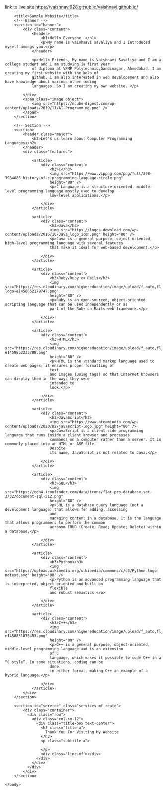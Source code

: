 link to live site https://vaishnavi928.github.io/vaishnavi.github.io/
<html>
	<body id="page-top">

		<title>Sample Website</title>
		<!-- Banner -->
		<section id="banner">
			<div class="content">
				<header>
					<h1>Hello Everyone !</h1>
					<p>My name is vaishnavi savaliya and I introduced myself amongs you.</p>
				</header>

				<p>Hello Friends, My name is Vaishnavi Savaliya and I am a college student and I am studying in first year
				of diploma at VPMP Polytechnic,Gandinagar, Ahmedabad. I am creating my first website with the help of
				github, I am also interested in web developement and also have knowledge about various other coding
				languages. So I am creating my own website. </p>

			</div>
			<span class="image object">
				<img src="https://ncube-digest.com/wp-content/uploads/2019/11/AI-Programming.png" />
			</span>
		</section>

		<!-- Section -->
		<section>
			<header class="major">
				<h2>Let's us learn about Computer Programming Languages</h2>
			</header>
			<div class="features">

				<article>
					<div class="content">
						<h3>C</h3>
						<img src="https://www.vippng.com/png/full/398-3984086_history-of-c-programming-language-circle.png"
						height="80" />
						<p>C Language is a structure-oriented, middle-level programming language mostly used to develop
						low-level applications.</p>

					</div>
				</article>

				<article>
					<div class="content">
						<h3>Java</h3>
						<img src="https://logos-download.com/wp-content/uploads/2016/10/Java_logo_icon.png" height="80" />
						<p>Java is a general-purpose, object-oriented, high-level programming language with several features
						that make it ideal for web-based development.</p>

					</div>
				</article>

				<article>
					<div class="content">
						<h3>Ruby/Ruby on Rails</h3>
						<img src="https://res.cloudinary.com/highereducation/image/upload/f_auto,fl_lossy,q_auto:eco/v1/ComputerScience.org/2015/10/ruby-logo-e1458852179747.png"
						height="80" />
						<p>Ruby is an open-sourced, object-oriented scripting language that can be used independently or as
						part of the Ruby on Rails web framework.</p>

					</div>
				</article>

				<article>
					<div class="content">
						<h3>HTML</h3>
						<img src="https://res.cloudinary.com/highereducation/image/upload/f_auto,fl_lossy,q_auto:eco/v1/ComputerScience.org/2015/10/HTML5_logo-e1458852233788.png"
						height="80" />
						<p>HTML is the standard markup language used to create web pages; it ensures proper formatting of
						text
						and images (using tags) so that Internet browsers can display them in the ways they were
						intended to
						look.</p>

					</div>
				</article>

				<article>
					<div class="content">
						<h3>JavaScript</h3>
						<img src="https://www.ateamindia.com/wp-content/uploads/2020/02/javascript-logo.jpg" height="80" />
						<p>JavaScript is a client-side programming language that runs inside a client browser and processes
						commands on a computer rather than a server. It is commonly placed into an HTML or ASP file.
						Despite
						its name, JavaScript is not related to Java.</p>

					</div>
				</article>

				<article>
					<div class="content">
						<h3>SQL</h3>
						<img src="https://cdn4.iconfinder.com/data/icons/flat-pro-database-set-3/32/document-sql-512.png"
						height="80" />
						<p>SQL is a database query language (not a development language) that allows for adding, accessing
						and
						managing content in a database. It is the language that allows programmers to perform the common
						acronym CRUD (Create; Read; Update; Delete) within a database.</p>

					</div>
				</article>

				<article>
					<div class="content">
						<h3>Python</h3>
						<img src="https://upload.wikimedia.org/wikipedia/commons/c/c3/Python-logo-notext.svg" height="80" />
						<p>Python is an advanced programming language that is interpreted, object-oriented and built on
						flexible
						and robust semantics.</p>

					</div>
				</article>

				<article>
					<div class="content">
						<h3>C++</h3>
						<img src="https://res.cloudinary.com/highereducation/image/upload/f_auto,fl_lossy,q_auto:eco/v1/ComputerScience.org/2015/10/cplusplus-e1458851875453.png"
						height="80" />
						<p>C++ is a general purpose, object-oriented, middle-level programming language and is an extension
						of C
						language, which makes it possible to code C++ in a “C style”. In some situations, coding can be
						done
						in either format, making C++ an example of a hybrid language.</p>

					</div>
				</article>
			</div>	
		</section>	

		<section id="service" class="services-mf route">
			<div class="container">
			  <div class="row">
				<div class="col-sm-12">
				  <div class="title-box text-center">
					<h3 class="title-a">
					  Thank You For Visiting My Website 
					</h3>
					<p class="subtitle-a">
					  
					</p>
					<div class="line-mf"></div>
				  </div>
				</div>
			  </div>
			</div>
		</section>	

	</body>
</html>
